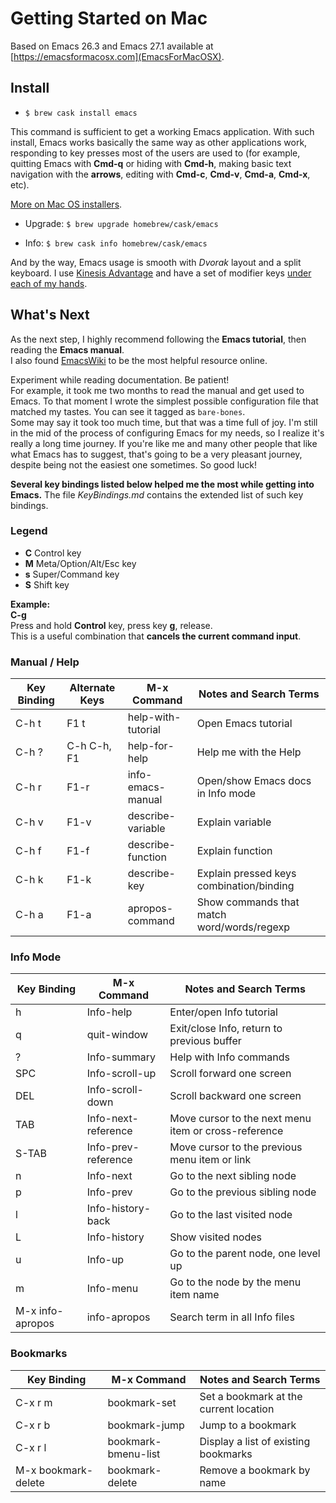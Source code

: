 Getting Started on Mac
===

Based on Emacs 26.3 and Emacs 27.1 available at [https://emacsformacosx.com](EmacsForMacOSX).


Install
---

- `$ brew cask install emacs`

This command is sufficient to get a working Emacs application. With such install, Emacs works basically the same way as other applications work, responding to key presses most of the users are used to (for example, quitting Emacs with **Cmd-q** or hiding with **Cmd-h**, making basic text navigation with the **arrows**, editing  with **Cmd-c**, **Cmd-v**, **Cmd-a**, **Cmd-x**, etc).

[More on Mac OS installers](https://www.emacswiki.org/emacs/EmacsForMacOS).

- Upgrade: `$ brew upgrade homebrew/cask/emacs`

- Info: `$ brew cask info homebrew/cask/emacs`

And by the way, Emacs usage is smooth with *Dvorak* layout and a split keyboard. I use [Kinesis Advantage](https://kinesis-ergo.com/shop/advantage2/) and have a set of modifier keys [under each of my hands](https://gitlab.com/-/snippets/1744636).


What's Next
---

As the next step, I highly recommend following the **Emacs tutorial**, then reading the **Emacs manual**.  
I also found [EmacsWiki](https://www.emacswiki.org/emacs/EmacsNewbie) to be the most helpful resource online.

Experiment while reading documentation. Be patient!  
For example, it took me two months to read the manual and get used to Emacs. To that moment I wrote the simplest possible configuration file that matched my tastes. You can see it tagged as `bare-bones`.  
Some may say it took too much time, but that was a time full of joy. I'm still in the mid of the process of configuring Emacs for my needs, so I realize it's really a long time journey. If you're like me and many other people that like what Emacs has to suggest, that's going to be a very pleasant journey, despite being not the easiest one sometimes. So good luck!

**Several key bindings listed below helped me the most while getting into Emacs.** The file *KeyBindings.md* contains the extended list of such key bindings.


### Legend


- **C** Control key
- **M** Meta/Option/Alt/Esc key
- **s** Super/Command key
- **S** Shift key

**Example:**  
**C-g**  
Press and hold **Control** key, press key **g**, release.  
This is a useful combination that **cancels the current command input**.


### Manual / Help

 Key Binding | Alternate Keys | M-x Command         | Notes and Search Terms
-------------|----------------|---------------------|--------------------------
C-h t        | F1 t           | help-with-tutorial  | Open Emacs tutorial
C-h ?        | C-h C-h, F1    | help-for-help       | Help me with the Help
C-h r        | F1-r           | info-emacs-manual   | Open/show Emacs docs in Info mode
C-h v        | F1-v           | describe-variable   | Explain variable
C-h f        | F1-f           | describe-function   | Explain function
C-h k        | F1-k           | describe-key        | Explain pressed keys combination/binding
C-h a        | F1-a           | apropos-command     | Show commands that match word/words/regexp


### Info Mode

 Key Binding |  M-x Command         | Notes and Search Terms
-------------|----------------------|--------------------------
h            | Info-help           | Enter/open Info tutorial
q            | quit-window         | Exit/close Info, return to previous buffer
?            | Info-summary        | Help with Info commands
SPC          | Info-scroll-up      | Scroll forward one screen
DEL          | Info-scroll-down    | Scroll backward one screen
TAB          | Info-next-reference | Move cursor to the next menu item or cross-reference
S-TAB        | Info-prev-reference | Move cursor to the previous menu item or link
n            | Info-next           | Go to the next sibling node
p            | Info-prev           | Go to the previous sibling node
l            | Info-history-back   | Go to the last visited node
L            | Info-history        | Show visited nodes
u            | Info-up             | Go to the parent node, one level up
m            | Info-menu           | Go to the node by the menu item name
M-x info-apropos| info-apropos     | Search term in all Info files


### Bookmarks

 Key Binding | M-x Command         | Notes and Search Terms
-------------|---------------------|------------------------------------
C-x r m      | bookmark-set        | Set a bookmark at the current location
C-x r b      | bookmark-jump       | Jump to a bookmark
C-x r l      | bookmark-bmenu-list | Display a list of existing bookmarks
M-x bookmark-delete| bookmark-delete | Remove a bookmark by name

